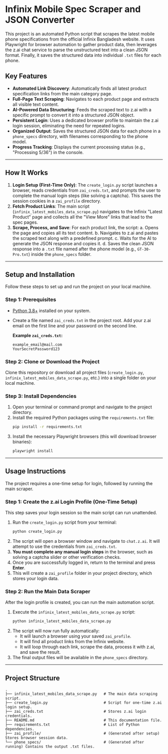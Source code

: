 # Infinix Mobile Spec Scraper and JSON Converter

This project is an automated Python script that scrapes the latest mobile phone specifications from the official Infinix Bangladesh website. It uses Playwright for browser automation to gather product data, then leverages the z.ai chat service to parse the unstructured text into a clean JSON format. Finally, it saves the structured data into individual `.txt` files for each phone.

## Key Features

-   **Automated Link Discovery**: Automatically finds all latest product specification links from the main category page.
-   **Full-Page Text Scraping**: Navigates to each product page and extracts all visible text content.
-   **AI-Powered Data Structuring**: Feeds the scraped text to z.ai with a specific prompt to convert it into a structured JSON object.
-   **Persistent Login**: Uses a dedicated browser profile to maintain the z.ai login session, eliminating the need for repeated logins.
-   **Organized Output**: Saves the structured JSON data for each phone in a `phone_specs` directory, with filenames corresponding to the phone model.
-   **Progress Tracking**: Displays the current processing status (e.g., "Processing 5/36") in the console.

---

## How It Works

1.  **Login Setup (First-Time Only)**: The `create_login.py` script launches a browser, reads credentials from `zai_creds.txt`, and prompts the user to complete the manual login steps (like solving a captcha). This saves the session cookies in a `zai_profile` directory.
2.  **Fetch Product Links**: The main script (`infinix_latest_mobiles_data_scrape.py`) navigates to the Infinix "Latest Product" page and collects all the "View More" links that lead to the spec pages.
3.  **Scrape, Process, and Save**: For each product link, the script:
    a. Opens the page and copies all its text content.
    b. Navigates to z.ai and pastes the scraped text along with a predefined prompt.
    c. Waits for the AI to generate the JSON response and copies it.
    d. Saves the clean JSON response into a `.txt` file named after the phone model (e.g., `GT-30-Pro.txt`) inside the `phone_specs` folder.

---

## Setup and Installation

Follow these steps to set up and run the project on your local machine.

### Step 1: Prerequisites

-   [Python 3.8+](https://www.python.org/downloads/ ) installed on your system.
-   Create a file named `zai_creds.txt` in the project root. Add your z.ai email on the first line and your password on the second line.

    **Example `zai_creds.txt`:**
    ```
    example_email@mail.com
    YourSecretPassword123
    ```

### Step 2: Clone or Download the Project

Clone this repository or download all project files (`create_login.py`, `infinix_latest_mobiles_data_scrape.py`, etc.) into a single folder on your local machine.

### Step 3: Install Dependencies

1.  Open your terminal or command prompt and navigate to the project directory.
2.  Install the required Python packages using the `requirements.txt` file:
    ```bash
    pip install -r requirements.txt
    ```
3.  Install the necessary Playwright browsers (this will download browser binaries):
    ```bash
    playwright install
    ```

---

## Usage Instructions

The project requires a one-time setup for login, followed by running the main scraper.

### Step 1: Create the z.ai Login Profile (One-Time Setup)

This step saves your login session so the main script can run unattended.

1.  Run the `create_login.py` script from your terminal:
    ```bash
    python create_login.py
    ```
2.  The script will open a browser window and navigate to `chat.z.ai`. It will attempt to use the credentials from `zai_creds.txt`.
3.  **You must complete any manual login steps** in the browser, such as solving a captcha slider or other verification checks.
4.  Once you are successfully logged in, return to the terminal and press **Enter**.
5.  This will create a `zai_profile` folder in your project directory, which stores your login data.

### Step 2: Run the Main Data Scraper

After the login profile is created, you can run the main automation script.

1.  Execute the `infinix_latest_mobiles_data_scrape.py` script:
    ```bash
    python infinix_latest_mobiles_data_scrape.py
    ```
2.  The script will now run fully automatically:
    -   It will launch a browser using your saved `zai_profile`.
    -   It will find all product links from the Infinix website.
    -   It will loop through each link, scrape the data, process it with z.ai, and save the result.
3.  The final output files will be available in the `phone_specs` directory.

---

## Project Structure

```
.
├── infinix_latest_mobiles_data_scrape.py   # The main data scraping script.
├── create_login.py                         # Script for one-time z.ai login setup.
├── zai_creds.txt                           # Stores z.ai login credentials.
├── README.md                               # This documentation file.
├── requirements.txt                        # List of Python dependencies.
├── zai_profile/                            # (Generated after setup) Stores browser session data.
└── phone_specs/                            # (Generated after running) Contains the output .txt files.
```
